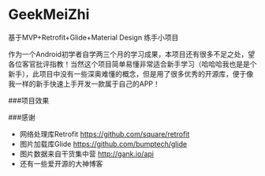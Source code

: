 # GeekMeiZhi
基于MVP+Retrofit+Glide+Material Design 练手小项目

作为一个Android初学者自学两三个月的学习成果，本项目还有很多不足之处，望各位客官批评指教！当然这个项目简单易懂非常适合新手学习（哈哈哈我也是是个新手），此项目中没有一些深奥难懂的概念，但是用了很多优秀的开源库，便于像我一样的新手快速上手开发一款属于自己的APP！

###项目效果  









###感谢

* 网络处理库Retrofit https://github.com/square/retrofit  
* 图片加载库Glide    https://github.com/bumptech/glide  
* 图片数据来自干货集中营 http://gank.io/api   
* 还有一些爱开源的大神博客
  
 
